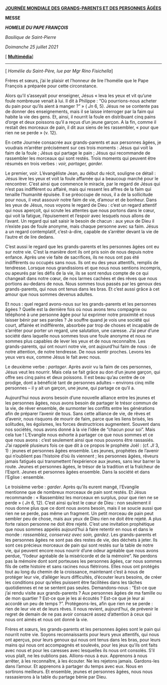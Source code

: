 [**JOURNÉE MONDIALE DES GRANDS-PARENTS ET DES PERSONNES ÂGÉES**](http://www.vatican.va/news_services/liturgy/libretti/2021/20210725-libretto-giornata-nonni-anziani.pdf)

**MESSE**

***HOMELIE DU PAPE FRANÇOIS***

*Basilique de Saint-Pierre*

*Doimanche 25 juillet 2021*

[ **[Multimédia](http://w2.vatican.va/content/francesco/fr/events/event.dir.html/content/vaticanevents/fr/2021/7/25/giornata-nonni-anziani.html)**]

________________________________________

[ *Homélie du Saint-Père, lue par Mgr Rino Fisichella*]

Frères et sœurs, j’ai le plaisir et l’honneur de lire l’homélie que le Pape François a préparée pour cette circonstance.

Alors qu’il s’asseyait pour enseigner, Jésus « leva les yeux et vit qu’une foule nombreuse venait à lui. Il dit à Philippe : “Où pourrions-nous acheter du pain pour qu’ils aient à manger ?” » ( *Jn* 6, 5). Jésus ne se contente pas de donner des enseignements, mais il se laisse interroger par la faim qui habite la vie des gens. Et, ainsi, il nourrit la foule en distribuant cinq pains d’orge et deux poissons qu’il a reçus d’un jeune garçon. A la fin, comme il restait des morceaux de pain, il dit aux siens de les rassembler, « pour que rien ne se perde » (v. 12).

En cette Journée consacrée aux grands-parents et aux personnes âgées, je voudrais m’arrêter précisément sur ces trois moments : Jésus qui voit la faim de la foule ; Jésus qui partage le pain ; Jésus qui recommande de rassembler les morceaux qui sont restés. Trois moments qui peuvent être résumés en trois verbes : *voir, partager, garder.*

Le premier, *voir*. L’évangéliste Jean, au début du récit, souligne ce détail : Jésus lève les yeux et voit la foule affamée qui a beaucoup marché pour le rencontrer. C’est ainsi que commence le miracle, par le regard de Jésus qui n’est pas indifférent ou affairé, mais qui ressent les affres de la faim qui tenaille l’humanité épuisée. Il se préoccupe de nous, il a de la sollicitude pour nous, il veut assouvir notre faim de vie, d’amour et de bonheur. Dans les yeux de Jésus, nous voyons le regard de Dieu : c’est un regard attentif qui nous aperçoit, qui scrute les attentes que nous portons dans le cœur, qui voit la fatigue, l’épuisement et l’espoir avec lesquels nous allons de l’avant. Un regard qui sait saisir le besoin de chacun : aux yeux de Dieu il n’existe pas de foule anonyme, mais chaque personne avec sa faim. Jésus a un regard contemplatif, c’est-à-dire, capable de s’arrêter devant la vie de l’autre et de lire dedans.

C’est aussi le regard que les grands-parents et les personnes âgées ont eu sur notre vie. C’est la manière dont ils ont pris soin de nous depuis notre enfance. Après une vie faite de sacrifices, ils ne nous ont pas été indifférents ou occupés sans nous. Ils ont eu des yeux attentifs, remplis de tendresse. Lorsque nous grandissions et que nous nous sentions incompris, ou apeurés par les défis de la vie, ils se sont rendus compte de ce qui changeait dans notre cœur, de nos larmes cachées et des rêves que nous portions au-dedans de nous. Nous sommes tous passés par les genoux des grands-parents, qui nous ont tenus dans les bras. Et c’est aussi grâce à cet amour que nous sommes devenus adultes.

Et nous : quel regard avons-nous sur les grands-parents et les personnes âgées ? Quelle est la dernière fois où nous avons tenu compagnie ou téléphoné à une personne âgée pour lui exprimer notre proximité et nous laisser bénir par ses paroles ? Je souffre quand je vois une société qui court, affairée et indifférente, absorbée par trop de choses et incapable de s’arrêter pour porter un regard, une salutation, une caresse. J’ai peur d’une société dans laquelle nous sommes tous une foule anonyme et nous ne sommes plus capables de lever les yeux et de nous reconnaître. Les grands-parents, qui ont nourri notre vie, ont aujourd’hui faim de nous : de notre attention, de notre tendresse. De nous sentir proches. Levons les yeux vers eux, comme Jésus le fait avec nous.

Le deuxième verbe : *partager*. Après avoir vu la faim de ces personnes, Jésus veut les nourrir. Mais cela se fait grâce au don d’un jeune garçon, qui offre ses cinq pains et deux poissons. Il est beau qu’au centre de ce prodige, dont a bénéficié tant de personnes adultes – environs cinq mille personnes – il y ait un garçon, une jeune, qui partage ce qu’il a.

Aujourd’hui nous avons besoin d’une nouvelle alliance entre les jeunes et les personnes âgées, nous avons besoin de partager le trésor commun de la vie, de rêver ensemble, de surmonter les conflits entre les générations afin de préparer l’avenir de tous. Sans cette alliance de vie, de rêves et d’avenir, nous risquons de mourir de faim, parce que les liens brisés, les solitudes, les égoïsmes, les forces destructrices augmentent. Souvent dans nos sociétés, nous avons donné à la vie l’idée de “chacun pour soi”. Mais cela tue ! L’Evangile nous exhorte à partager ce que nous sommes et ce que nous avons : c’est seulement ainsi que nous pouvons être rassasiés. J’ai rappelé plusieurs fois ce que dit à ce propos le prophète Joël : (cf. *Jl* 3, 1) : jeunes et personnes âgées ensemble. Les jeunes, prophètes de l’avenir qui n’oublient pas l’histoire d’où ils viennent ; les personnes âgées, rêveurs jamais fatigués qui transmettent l’expérience aux jeunes, sans leur barrer la route. Jeunes et personnes âgées, le trésor de la tradition et la fraîcheur de l’Esprit. Jeunes et personnes âgées ensemble. Dans la société et dans l’Eglise : ensemble.

Le troisième verbe : *garder*. Après qu’ils eurent mangé, l’Evangile mentionne que de nombreux morceaux de pain sont restés. Et Jésus recommande : « Rassemblez les morceaux en surplus, pour que rien ne se perde » ( *Jn* 6, 12). C’est ainsi qu’est le cœur de Dieu : non seulement il nous donne plus que ce dont nous avons besoin, mais il se soucie aussi que rien ne se perde, pas même un fragment. Un petit morceau de pain peut sembler peu de chose, mais aux yeux de Dieu rien ne doit être rejeté. A plus forte raison personne ne doit être rejeté. C’est une invitation prophétique que nous sommes appelés aujourd’hui à faire retentir en nous et dans le monde : *rassemblez, conservez avec soin, gardez*. Les grands-parents et les personnes âgées ne sont pas des restes de vie, des déchets à jeter. Ils sont ces précieux morceaux de pain qui sont restés sur la table de notre vie, qui peuvent encore nous nourrir d’une odeur agréable que nous avons perdue, “l’odeur agréable de la miséricorde et de la mémoire”. Ne perdons pas la mémoire dont sont porteuses les personnes âgées, car nous sommes fils de cette histoire et sans racines nous flétrirons. Elles nous ont protégés tout au long du chemin de la croissance, maintenant c’est à nous de protéger leur vie, d’alléger leurs difficultés, d’écouter leurs besoins, de créer les conditions pour qu’elles puissent être facilitées dans les tâches quotidiennes et ne se sentent pas seules. Demandons-nous : “Est-ce que j’ai rendu visite aux grands-parents ? Aux personnes âgées de ma famille ou de mon quartier ? Est-ce que je les ai écoutés ? Est-ce que je leur ai accordé un peu de temps ?”. Protégeons-les, afin que rien ne se perde : rien de leur vie et de leurs rêves. Il nous revient, aujourd’hui, de prévenir le regret de demain de ne pas avoir consacré assez d’attention à ceux qui nous ont aimés et nous ont donné la vie.

Frères et sœurs, les grands-parents et les personnes âgées sont le pain qui nourrit notre vie. Soyons reconnaissants pour leurs yeux attentifs, qui nous ont aperçus, pour leurs genoux qui nous ont tenus dans les bras, pour leurs mains qui nous ont accompagnés et soulevés, pour les jeux qu’ils ont faits avec nous et pour les caresses avec lesquelles ils nous ont consolés. S’il vous plaît, ne les oublions pas. Allions-nous à eux. Apprenons à nous arrêter, à les reconnaître, à les écouter. Ne les rejetons jamais. Gardons-les dans l’amour. Et apprenons à partager du temps avec eux. Nous en sortirons meilleurs. Et ensemble, jeunes et personnes âgées, nous nous rassasierons à la table du partage bénie par Dieu.